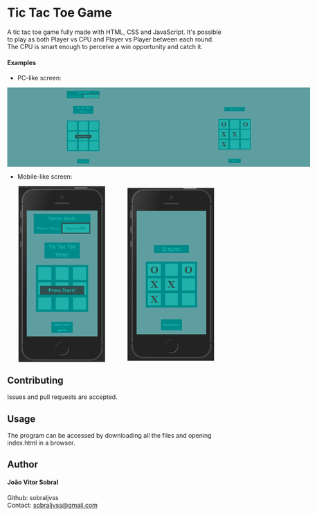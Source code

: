 # Tic Tac Toe Game

A tic tac toe game fully made with HTML, CSS and JavaScript. It's possible to play as both Player vs CPU and Player vs Player between each round. The CPU is smart enough to perceive a win opportunity and catch it.

#### Examples

-   PC-like screen:

<div style="display: flex; align-items: center; justify-content: space-around; width: 100%">
    <img src="imgs/pc_screen_example_one.png" alt="PC-like screen: example one" style="width: 350px">
    <img src="imgs/pc_screen_example_two.png" alt="PC-like screen: example two" style="width: 350px">
</div>

-   Mobile-like screen:

<div style="display: flex; align-items: center; justify-content: space-around; width: 100%">
    <img src="imgs/mobile_screen_example_one.png" alt="Mobile-like screen: example one" style="width: 200px">
    <img src="imgs/mobile_screen_example_two.png" alt="Mobile-like screen: example two" style="width: 200px">
</div>

## Contributing

Issues and pull requests are accepted.

## Usage

The program can be accessed by downloading all the files and opening index.html in a browser.

## Author

#### João Vitor Sobral

Github: sobraljvss <br>
Contact: sobraljvss@gmail.com
